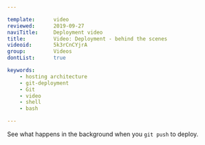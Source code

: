 ```yaml
---

template:      video
reviewed:      2019-09-27
naviTitle:     Deployment video
title:         Video: Deployment - behind the scenes
videoid:       5k3rCnCYjrA
group:         Videos
dontList:      true

keywords:
    - hosting architecture
    - git-deployment
    - Git
    - video
    - shell
    - bash

---
```


See what happens in the background when you `git push` to deploy.